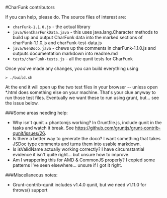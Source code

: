 #CharFunk contributors

If you can help, please do.  The source files of interest are:

+ `charFunk-1.1.0.js` - the actual library
+ `java/GenCharFunkData.java` - this uses java.lang.Character methods to build up and output CharFunk data into the marked sections of charFunk-1.1.0.js and charFunk-test-data.js
+ `java/GenDoco.java` - chews up the comments in charFunk-1.1.0.js and outputs documentation markdown into readme.md
+ `tests/charFunk-tests.js` - all the qunit tests for CharFunk

Once you've made any changes, you can build everything using 

    > ./build.sh

At the end it will open up the two test files in your browser -- unless open *.html does something else on your machine.  That's your clue anyway to run those test files.  Eventually we want these to run using grunt, but... see the issue below.

###Some areas needing help:

+ Why isn't qunit + phantomjs working? In Gruntfile.js, include qunit in the tasks and watch it break.  See https://github.com/gruntjs/grunt-contrib-qunit/issues/26.
+ Is there a better way to generate the doco?  I want something that takes JSDoc type comments and turns them into usable markdown.  
+ Is isValidName actually working correctly?  I have circumstantial evidence it isn't quite right... but unsure how to improve.
+ Am I wrappering this for AMD & CommonJS properly?  I copied some patterns I've seen elsewhere... unsure if I got it right.

###Miscellaneous notes:

+ Grunt-contrib-qunit includes v1.4.0 qunit, but we need v1.11.0 for throws() support
